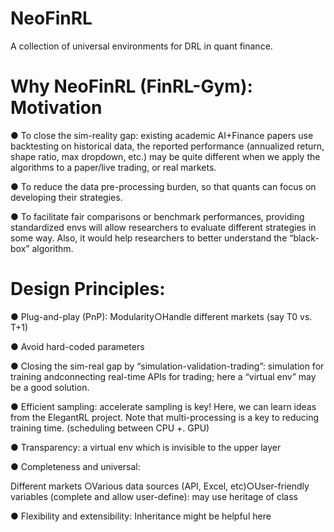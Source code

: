 # NeoFinRL
A collection of universal environments for DRL in quant finance.


# Why NeoFinRL (FinRL-Gym): Motivation

● To close the sim-reality gap: existing academic AI+Finance papers use backtesting on historical data, the reported performance (annualized return, shape ratio, max dropdown, etc.) may be quite different when we apply the algorithms to a paper/live trading, or real markets.

● To reduce the data pre-processing burden, so that quants can focus on developing their strategies.

● To facilitate fair comparisons or benchmark performances, providing standardized envs will allow researchers to evaluate different strategies in some way. Also, it would help researchers to better understand the “black-box” algorithm.

# Design Principles:

● Plug-and-play (PnP): Modularity○Handle different markets (say T0 vs. T+1)

● Avoid hard-coded parameters

● Closing the sim-real gap by “simulation-validation-trading”: simulation for training andconnecting real-time APIs for trading;  here a “virtual env” may be a good solution.

● Efficient sampling: accelerate sampling is key! Here, we can learn ideas from the ElegantRL project. Note that multi-processing is a key to reducing training time. (scheduling between CPU +. GPU)

● Transparency: a virtual env which is invisible to the upper layer

● Completeness and universal:
   
  Different markets ○Various data sources (API, Excel, etc)○User-friendly variables (complete and allow user-define): may use heritage of class

● Flexibility and extensibility: Inheritance might be helpful here
